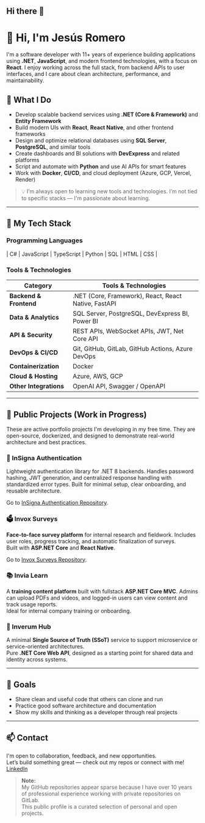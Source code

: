 ## Hi there 👋

<!--
**elherzt/elherzt** is a ✨ _special_ ✨ repository because its `README.md` (this file) appears on your GitHub profile.
-->
# 👋 Hi, I'm Jesús Romero

I'm a software developer with 11+ years of experience building applications using **.NET**, **JavaScript**, and modern frontend technologies, with a focus on **React**. I enjoy working across the full stack, from backend APIs to user interfaces, and I care about clean architecture, performance, and maintainability.

## 💼 What I Do

- Develop scalable backend services using **.NET (Core & Framework)** and **Entity Framework**
- Build modern UIs with **React**, **React Native**, and other frontend frameworks
- Design and optimize relational databases using **SQL Server**, **PostgreSQL**, and similar tools
- Create dashboards and BI solutions with **DevExpress** and related platforms
- Script and automate with **Python** and use AI APIs for smart features
- Work with **Docker**, **CI/CD**, and cloud deployment (Azure, GCP, Vercel, Render)

> 💡 I’m always open to learning new tools and technologies. I’m not tied to specific stacks — I'm passionate about learning.

---
## 🚀 My Tech Stack

### Programming Languages  
| C# | JavaScript | TypeScript | Python | SQL | HTML | CSS |

### Tools & Technologies  

| Category           | Tools & Technologies                                      |
|--------------------|-----------------------------------------------------------|
| **Backend & Frontend** | .NET (Core, Framework), React, React Native, FastAPI       |
| **Data & Analytics**   | SQL Server, PostgreSQL, DevExpress BI, Power BI                        |
| **API & Security**     | REST APIs, WebSocket APIs, JWT, Net Core API |
| **DevOps & CI/CD**     | Git, GitHub, GitLab, GitHub Actions, Azure DevOps         |
| **Containerization**   | Docker                                                    |
| **Cloud & Hosting**    | Azure, AWS, GCP                                              |
| **Other Integrations** | OpenAI API, Swagger / OpenAPI                             |
---

## 🔧 Public Projects (Work in Progress)

These are active portfolio projects I'm developing in my free time. They are open-source, dockerized, and designed to demonstrate real-world architecture and best practices.

### 🔐 InSigna Authentication
Lightweight authentication library for .NET 8 backends. Handles password hashing, JWT generation, and centralized response handling with standardized error types. Built for minimal setup, clear onboarding, and reusable architecture.

Go to [InSigna Authentication Repository](https://github.com/elherzt/InSigna).

### 🗳️ Invox Surveys  
**Face-to-face survey platform** for internal research and fieldwork. Includes user roles, progress tracking, and automatic finalization of surveys.  
Built with **ASP.NET Core** and **React Native**.

Go to [Invox Surveys Repository](https://github.com/elherzt/InvoxSurvey).

### 📚 Invia Learn  
A **training content platform** built with fullstack **ASP.NET Core MVC**. Admins can upload PDFs and videos, and logged-in users can view content and track usage reports.  
Ideal for internal company training or onboarding.

### 🧠 Inverum Hub  
A minimal **Single Source of Truth (SSoT)** service to support microservice or service-oriented architectures.  
Pure **.NET Core Web API**, designed as a starting point for shared data and identity across systems.

---

## 🎯 Goals

- Share clean and useful code that others can clone and run
- Practice good software architecture and documentation
- Show my skills and thinking as a developer through real projects

---

## 📫 Contact

I'm open to collaboration, feedback, and new opportunities.  
Let’s build something great — check out my repos or connect with me! [LinkedIn](https://www.linkedin.com/in/elherzt)

> **Note:**  
> My GitHub repositories appear sparse because I have over 10 years of professional experience working with private repositories on GitLab.  
> This public profile is a curated selection of personal and open projects.



